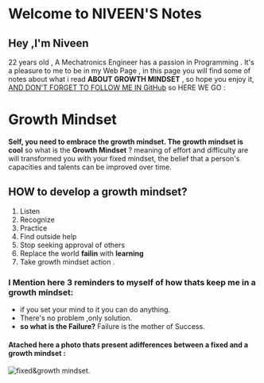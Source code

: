 # Welcome to NIVEEN'S Notes
## Hey ,I'm Niveen 
   22 years old , A Mechatronics Engineer has a passion in Programming .
It's a pleasure to me to be in my Web Page , in this page you will find some of notes about what i read **ABOUT GROWTH MINDSET** , so hope you enjoy it,  
[AND DON'T FORGET TO FOLLOW ME IN GitHub](https://github.com/NiveenAlSmadi) so HERE WE GO : 

# Growth Mindset 
**Self, you need to embrace the growth mindset. The growth mindset is cool** so what is the **Growth Mindset** ?
meaning  of effort and difficulty are will transformed you with your fixed mindset, the belief that a person's capacities and talents can be improved over time. 
## HOW to develop a growth mindset? 
1. Listen 
2. Recognize 
3. Practice
4. Find outside help
5. Stop seeking approval of others
6. Replace the world **failin** with **learning**
7. Take growth mindset action . 
###  I Mention here 3 reminders to myself of how thats keep me in a growth mindset:

- if you set your mind to it you can do anything.
- There's no problem ,only solution.
- **so what is the Failure?** Failure is the mother of Success. 

#### Atached here a photo thats present adifferences between a fixed and a growth mindset :
![fixed&growth mindset](https://tse2.mm.bing.net/th?id=OIP.bVZyRAtHGHwQb2TCmDEt0AHaEV&pid=Api&P=0&w=272&h=160). 


